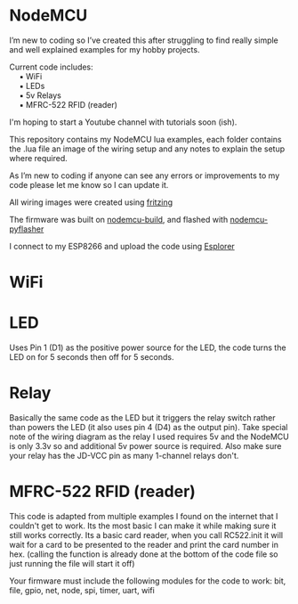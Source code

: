﻿# NodeMCU

I’m new to coding so I’ve created this after struggling to find really simple and well explained examples for my hobby projects.

Current code includes:    <br>
&emsp; &#9642; WiFi    <br>
&emsp; &#9642; LEDs    <br>
&emsp; &#9642; 5v Relays    <br>
&emsp; &#9642; MFRC-522 RFID (reader)    <br>

I'm hoping to start a Youtube channel with tutorials soon (ish).

This repository  contains my NodeMCU lua examples, each folder contains the .lua file an image of the wiring setup and any notes to explain the setup where required.

As I’m new to coding if anyone can see any errors or improvements to my code please let me know so I can update it.

All wiring images were created using <a href="http://fritzing.org">fritzing</a>

The firmware was built on <a href="https://nodemcu-build.com">nodemcu-build</a>, and flashed with <a href="https://github.com/marcelstoer/nodemcu-pyflasher">nodemcu-pyflasher</a>

I connect to my ESP8266 and upload the code using <a href="https://esp8266.ru/esplorer/">Esplorer</a>

<h1>WiFi</h1>


<h1>LED</h1>

Uses Pin 1 (D1) as the positive power source for the LED, the code turns the LED on for 5 seconds then off for 5 seconds. 

<h1>Relay</h1>

Basically the same code as the LED but it triggers the relay switch rather than powers the LED (it also uses pin 4 (D4) as the output pin). Take special note of the wiring diagram as the relay I used requires 5v and the NodeMCU is only 3.3v so and additional 5v power source is required. Also make sure your relay has the JD-VCC pin as many 1-channel relays don't. 

<h1>MFRC-522 RFID (reader)</h1>

This code is adapted from multiple examples I found on the internet that I couldn't get to work. Its the most basic I can make it while making sure it still works correctly. Its a basic card reader, when you call RC522.init it will wait for a card to be presented to the reader and print the card number in hex. (calling the function is already done at the bottom of the code file so just running the file will start it off)

Your firmware must include the following modules for the code to work:
bit, file, gpio, net, node, spi, timer, uart, wifi
